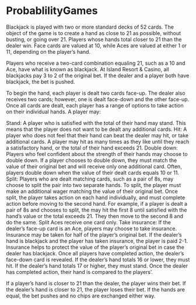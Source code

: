 # ProbablilityGames
Blackjack is played with two or more standard decks of 52 cards. The object of the game is to create a hand as close to 21 as possible, without busting, or going over 21. 
Players whose hands total closer to 21 than the dealer win. Face cards are valued at 10, while Aces are valued at either 1 or 11, depending on the player’s hand.

Players who receive a two-card combination equaling 21, such as a 10 and Ace, have what is known as blackjack. At Island Resort & Casino, all blackjacks pay 3 to 2 of the original bet. If the dealer and a player both have blackjack, the bet is pushed.

To begin the hand, each player is dealt two cards face-up. The dealer also receives two cards; however, one is dealt face-down and the other face-up. Once all cards are dealt, each player has a range of options to take action on their individual hands.
A player may:

Stand: A player who is satisfied with the total of their hand may stand. This means that the player does not want to be dealt any additional cards.
Hit: A player who does not feel that their hand can beat the dealer may hit, or take additional cards. A player may hit as many times as they like until they reach a satisfactory hand, or the total of their hand exceeds 21.
Double down: Players who feel confident about the strength of their hands may choose to double down. If a player chooses to double down, they must match the value of their original bet and will receive only one additional card. Often, players double down when the value of their dealt cards equals 10 or 11.
Split: Players who are dealt matching cards, such as a pair of 8s, may choose to split the pair into two separate hands. To split, the player must make an additional wager matching the value of their original bet. Once split, the player takes action on each hand individually, and must complete action before moving to the second hand. For example, if a player is dealt a pair of 8s and chooses to split, the may hit the first 8 until satisfied with the hand’s value or the total exceeds 21. They then move to the second 8 and do the same. Split Aces receive one card only.
Take insurance: If the dealer’s face-up card is an Ace, players may choose to take insurance. Insurance may be taken for half of the player’s original bet. If the dealer’s hand is blackjack and the player has taken insurance, the player is paid 2-1. Insurance helps to protect the value of the player’s original bet in case the dealer has blackjack.
Once all players have completed action, the dealer’s face-down card is revealed. If the dealer’s hand totals 16 or lower, they must hit. If the dealer’s hand totals 17 or higher, they must stand. Once the dealer has completed action, their hand is compared to the players’.

If a player’s hand is closer to 21 than the dealer, the player wins their bet. If the dealer’s hand is closer to 21, the player loses their bet. If the hands are equal, the bet pushes and no chips are exchanged either way.
